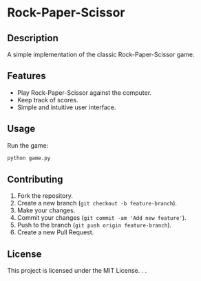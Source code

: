# Rock-Paper-Scissor

## Description
A simple implementation of the classic Rock-Paper-Scissor game.

## Features
- Play Rock-Paper-Scissor against the computer.
- Keep track of scores.
- Simple and intuitive user interface.


## Usage
Run the game:
```sh
python game.py
```

## Contributing
1. Fork the repository.
2. Create a new branch (`git checkout -b feature-branch`).
3. Make your changes.
4. Commit your changes (`git commit -am 'Add new feature'`).
5. Push to the branch (`git push origin feature-branch`).
6. Create a new Pull Request.

## License
This project is licensed under the MIT License.
.
.
